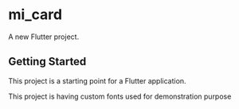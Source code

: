 # mi_card

A new Flutter project.

## Getting Started

This project is a starting point for a Flutter application.

This project is having custom fonts used for demonstration purpose
